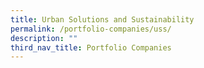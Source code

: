 ```yaml
---
title: Urban Solutions and Sustainability
permalink: /portfolio-companies/uss/
description: ""
third_nav_title: Portfolio Companies
---
```

<div id="companies-result" style="display: flex; flex-wrap: wrap; padding: 10px">
</div>
<script src="/sectorFilter.js"></script>

